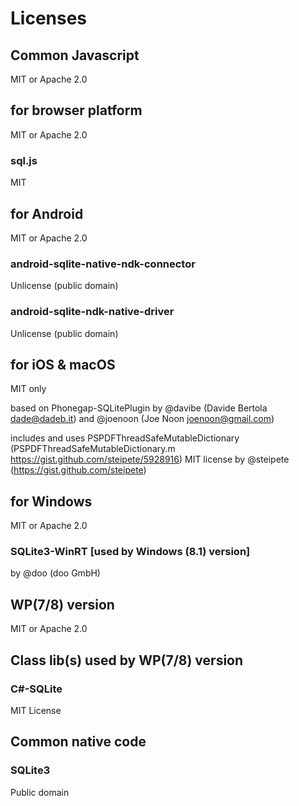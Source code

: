 # Licenses

## Common Javascript

MIT or Apache 2.0

## for browser platform

MIT or Apache 2.0

### sql.js

MIT

## for Android

MIT or Apache 2.0

### android-sqlite-native-ndk-connector

Unlicense (public domain)

### android-sqlite-ndk-native-driver

Unlicense (public domain)

## for iOS & macOS

MIT only

based on Phonegap-SQLitePlugin by @davibe (Davide Bertola <dade@dadeb.it>) and @joenoon (Joe Noon <joenoon@gmail.com>)

includes and uses PSPDFThreadSafeMutableDictionary (PSPDFThreadSafeMutableDictionary.m <https://gist.github.com/steipete/5928916>) MIT license by @steipete (<https://gist.github.com/steipete>)

## for Windows

MIT or Apache 2.0

### SQLite3-WinRT [used by  Windows (8.1) version]

by @doo (doo GmbH)

## WP(7/8) version

MIT or Apache 2.0

## Class lib(s) used by WP(7/8) version

### C#-SQLite

MIT License

## Common native code

### SQLite3

Public domain

